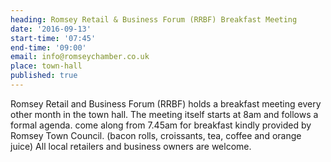 ```yaml
---
heading: Romsey Retail & Business Forum (RRBF) Breakfast Meeting
date: '2016-09-13'
start-time: '07:45'
end-time: '09:00'
email: info@romseychamber.co.uk
place: town-hall
published: true
---
```


Romsey Retail and Business Forum (RRBF) holds a breakfast meeting every other month in the town hall. The meeting itself starts at 8am and follows a formal agenda. come along from 7.45am for breakfast kindly provided by Romsey Town Council. (bacon rolls, croissants, tea, coffee and orange juice) All local retailers and business owners are welcome.
